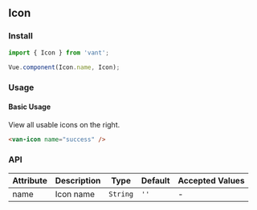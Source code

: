 ## Icon

### Install
``` javascript
import { Icon } from 'vant';

Vue.component(Icon.name, Icon);
```

### Usage

#### Basic Usage
View all usable icons on the right.

```html
<van-icon name="success" />
```

### API

| Attribute | Description | Type | Default | Accepted Values |
|-----------|-----------|-----------|-------------|-------------|
| name | Icon name | `String` | `''` | - |
